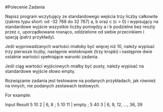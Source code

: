 #Polecenie Zadania 

Napisz program wczytujący ze standardowego wejścia trzy liczby całkowite (zakres typu short: od -32 768 do 32 767) a, b oraz c (c > 0) i wypisujący na standardowe wyjście wszystkie liczby pomiędzy a i b podzielne bez reszty przez c, uporządkowane rosnąco, oddzielone od siebie przecinkiem i spacją (patrz przykłady).

Jeśli wyprowadzanych wartości miałoby być więcej niż 10, należy wypisać trzy pierwsze liczby, następnie wielokropek (trzy kropki) i następnie dwie ostatnie wartości spełniające warunki zadania.

Jeśli ciąg wartości wyjściowych miałby być pusty, należy wypisać na standardowe wyjście słowo empty.

Rozwiązanie zadania jest testowane na podanych przykładach, jak również na innych, nie podanych zestawach testowych.

For example:

Input	Result
5 10 2 |
6, 8 ; 
5 10 11 |
empty ; 
5 40 3 |
6, 9, 12, ..., 36, 39
